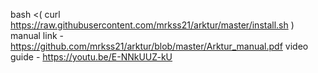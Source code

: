 bash <( curl https://raw.githubusercontent.com/mrkss21/arktur/master/install.sh )
manual link - https://github.com/mrkss21/arktur/blob/master/Arktur_manual.pdf
video guide - https://youtu.be/E-NNkUUZ-kU

